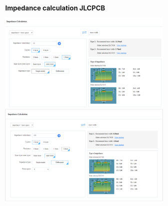 
## Impedance calculation JLCPCB

![impedance 50 Ohm single](../doc/pic/impedance_single_50.png)
![impedance 100 Ohm diff](../doc/pic/impedance_diff_100.png)